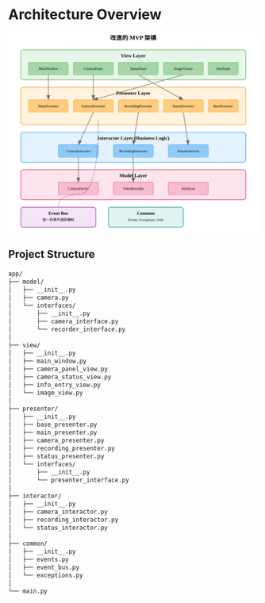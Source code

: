 # Architecture Overview


<!-- .slide: data-background-color="white" -->
![](images/mvp_architecture_diagram.svg)


## Project Structure
```
app/
├── model/
│   ├── __init__.py
│   ├── camera.py
│   └── interfaces/
│       ├── __init__.py
│       ├── camera_interface.py
│       └── recorder_interface.py
│
├── view/
│   ├── __init__.py
│   ├── main_window.py
│   ├── camera_panel_view.py
│   ├── camera_status_view.py
│   ├── info_entry_view.py
│   └── image_view.py
│
├── presenter/
│   ├── __init__.py
│   ├── base_presenter.py
│   ├── main_presenter.py
│   ├── camera_presenter.py
│   ├── recording_presenter.py
│   ├── status_presenter.py
│   └── interfaces/
│       ├── __init__.py
│       └── presenter_interface.py
│
├── interactor/
│   ├── __init__.py
│   ├── camera_interactor.py
│   ├── recording_interactor.py
│   └── status_interactor.py
│
├── common/
│   ├── __init__.py
│   ├── events.py
│   ├── event_bus.py
│   └── exceptions.py
│
└── main.py
```

